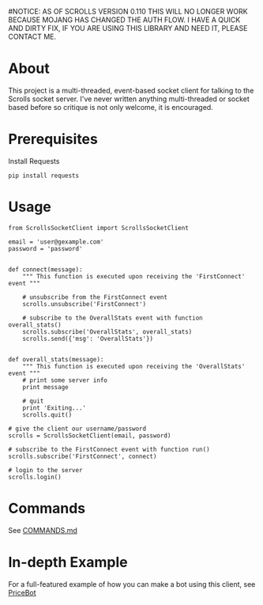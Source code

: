 #NOTICE: AS OF SCROLLS VERSION 0.110 THIS WILL NO LONGER WORK BECAUSE MOJANG HAS CHANGED THE AUTH FLOW. I HAVE A QUICK AND DIRTY FIX, IF YOU ARE USING THIS LIBRARY AND NEED IT, PLEASE CONTACT ME.

About
=====

This project is a multi-threaded, event-based socket client for talking to the Scrolls socket server. I've never written anything multi-threaded or socket based before so critique is not only welcome, it is encouraged.


Prerequisites
===============

Install Requests

	pip install requests


Usage
======

    from ScrollsSocketClient import ScrollsSocketClient

    email = 'user@gexample.com'
    password = 'password'


    def connect(message):
        """ This function is executed upon receiving the 'FirstConnect' event """

        # unsubscribe from the FirstConnect event
        scrolls.unsubscribe('FirstConnect')

        # subscribe to the OverallStats event with function overall_stats()
        scrolls.subscribe('OverallStats', overall_stats)
        scrolls.send({'msg': 'OverallStats'})


    def overall_stats(message):
        """ This function is executed upon receiving the 'OverallStats' event """
        # print some server info
        print message

        # quit
        print 'Exiting...'
        scrolls.quit()

    # give the client our username/password
    scrolls = ScrollsSocketClient(email, password)

    # subscribe to the FirstConnect event with function run()
    scrolls.subscribe('FirstConnect', connect)

    # login to the server
    scrolls.login()



Commands
=========

See [COMMANDS.md](COMMANDS.md)


In-depth Example
=================

For a full-featured example of how you can make a bot using this client, see [PriceBot](https://github.com/david-torres/PriceBot)
